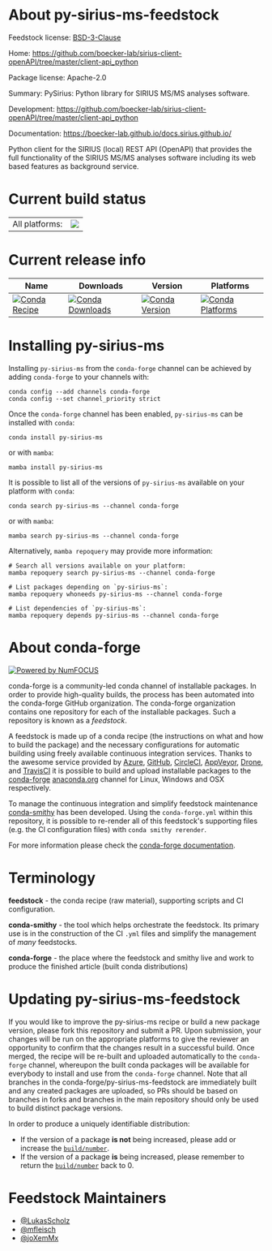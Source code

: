 About py-sirius-ms-feedstock
============================

Feedstock license: [BSD-3-Clause](https://github.com/conda-forge/py-sirius-ms-feedstock/blob/main/LICENSE.txt)

Home: https://github.com/boecker-lab/sirius-client-openAPI/tree/master/client-api_python

Package license: Apache-2.0

Summary: PySirius: Python library for SIRIUS MS/MS analyses software.

Development: https://github.com/boecker-lab/sirius-client-openAPI/tree/master/client-api_python

Documentation: https://boecker-lab.github.io/docs.sirius.github.io/

Python client for the SIRIUS (local) REST API (OpenAPI) that provides the full functionality of the SIRIUS
MS/MS analyses software including its web based features as background service.


Current build status
====================


<table><tr><td>All platforms:</td>
    <td>
      <a href="https://dev.azure.com/conda-forge/feedstock-builds/_build/latest?definitionId=20745&branchName=main">
        <img src="https://dev.azure.com/conda-forge/feedstock-builds/_apis/build/status/py-sirius-ms-feedstock?branchName=main">
      </a>
    </td>
  </tr>
</table>

Current release info
====================

| Name | Downloads | Version | Platforms |
| --- | --- | --- | --- |
| [![Conda Recipe](https://img.shields.io/badge/recipe-py--sirius--ms-green.svg)](https://anaconda.org/conda-forge/py-sirius-ms) | [![Conda Downloads](https://img.shields.io/conda/dn/conda-forge/py-sirius-ms.svg)](https://anaconda.org/conda-forge/py-sirius-ms) | [![Conda Version](https://img.shields.io/conda/vn/conda-forge/py-sirius-ms.svg)](https://anaconda.org/conda-forge/py-sirius-ms) | [![Conda Platforms](https://img.shields.io/conda/pn/conda-forge/py-sirius-ms.svg)](https://anaconda.org/conda-forge/py-sirius-ms) |

Installing py-sirius-ms
=======================

Installing `py-sirius-ms` from the `conda-forge` channel can be achieved by adding `conda-forge` to your channels with:

```
conda config --add channels conda-forge
conda config --set channel_priority strict
```

Once the `conda-forge` channel has been enabled, `py-sirius-ms` can be installed with `conda`:

```
conda install py-sirius-ms
```

or with `mamba`:

```
mamba install py-sirius-ms
```

It is possible to list all of the versions of `py-sirius-ms` available on your platform with `conda`:

```
conda search py-sirius-ms --channel conda-forge
```

or with `mamba`:

```
mamba search py-sirius-ms --channel conda-forge
```

Alternatively, `mamba repoquery` may provide more information:

```
# Search all versions available on your platform:
mamba repoquery search py-sirius-ms --channel conda-forge

# List packages depending on `py-sirius-ms`:
mamba repoquery whoneeds py-sirius-ms --channel conda-forge

# List dependencies of `py-sirius-ms`:
mamba repoquery depends py-sirius-ms --channel conda-forge
```


About conda-forge
=================

[![Powered by
NumFOCUS](https://img.shields.io/badge/powered%20by-NumFOCUS-orange.svg?style=flat&colorA=E1523D&colorB=007D8A)](https://numfocus.org)

conda-forge is a community-led conda channel of installable packages.
In order to provide high-quality builds, the process has been automated into the
conda-forge GitHub organization. The conda-forge organization contains one repository
for each of the installable packages. Such a repository is known as a *feedstock*.

A feedstock is made up of a conda recipe (the instructions on what and how to build
the package) and the necessary configurations for automatic building using freely
available continuous integration services. Thanks to the awesome service provided by
[Azure](https://azure.microsoft.com/en-us/services/devops/), [GitHub](https://github.com/),
[CircleCI](https://circleci.com/), [AppVeyor](https://www.appveyor.com/),
[Drone](https://cloud.drone.io/welcome), and [TravisCI](https://travis-ci.com/)
it is possible to build and upload installable packages to the
[conda-forge](https://anaconda.org/conda-forge) [anaconda.org](https://anaconda.org/)
channel for Linux, Windows and OSX respectively.

To manage the continuous integration and simplify feedstock maintenance
[conda-smithy](https://github.com/conda-forge/conda-smithy) has been developed.
Using the ``conda-forge.yml`` within this repository, it is possible to re-render all of
this feedstock's supporting files (e.g. the CI configuration files) with ``conda smithy rerender``.

For more information please check the [conda-forge documentation](https://conda-forge.org/docs/).

Terminology
===========

**feedstock** - the conda recipe (raw material), supporting scripts and CI configuration.

**conda-smithy** - the tool which helps orchestrate the feedstock.
                   Its primary use is in the construction of the CI ``.yml`` files
                   and simplify the management of *many* feedstocks.

**conda-forge** - the place where the feedstock and smithy live and work to
                  produce the finished article (built conda distributions)


Updating py-sirius-ms-feedstock
===============================

If you would like to improve the py-sirius-ms recipe or build a new
package version, please fork this repository and submit a PR. Upon submission,
your changes will be run on the appropriate platforms to give the reviewer an
opportunity to confirm that the changes result in a successful build. Once
merged, the recipe will be re-built and uploaded automatically to the
`conda-forge` channel, whereupon the built conda packages will be available for
everybody to install and use from the `conda-forge` channel.
Note that all branches in the conda-forge/py-sirius-ms-feedstock are
immediately built and any created packages are uploaded, so PRs should be based
on branches in forks and branches in the main repository should only be used to
build distinct package versions.

In order to produce a uniquely identifiable distribution:
 * If the version of a package **is not** being increased, please add or increase
   the [``build/number``](https://docs.conda.io/projects/conda-build/en/latest/resources/define-metadata.html#build-number-and-string).
 * If the version of a package **is** being increased, please remember to return
   the [``build/number``](https://docs.conda.io/projects/conda-build/en/latest/resources/define-metadata.html#build-number-and-string)
   back to 0.

Feedstock Maintainers
=====================

* [@LukasScholz](https://github.com/LukasScholz/)
* [@mfleisch](https://github.com/mfleisch/)
* [@joXemMx](https://github.com/joXemMx)

